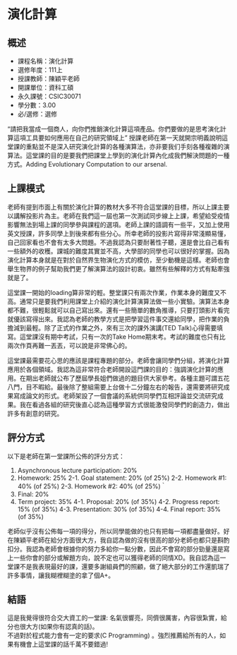 # 演化計算
## 概述
- 課程名稱：演化計算
- 選修年度：111上
- 授課教師：陳穎平老師
- 開課單位：資科工碩    
- 永久課號：CSIC30071
- 學分數：3.00
- 必/選修：選修

“請把我當成一個商人，向你們推銷演化計算這項產品。你們要做的是思考演化計算這項工具要如何應用在自己的研究領域上”
授課老師在第一天就開宗明義說明這堂課的重點並不是深入研究演化計算的各種演算法，亦非要我们手刻各種複雜的演算法。這堂課的目的是要我們把課堂上學到的演化計算內化成我們解決問題的一種方式。Adding Evolutionary Computation to our arsenal.

## 上課模式

老師有提到市面上有關於演化計算的教材大多不符合這堂課的目標，所以上課主要以講解投影片為主。老師在我們這一屆也第一次測試同步線上上課，希望給受疫情影響無法到場上課的同學參與課程的選項。老師上課的語調有一些平，又加上使用英文授課，許多同學上到後來都有些分心。所幸老師的投影片寫得非常淺顯易懂，自己回家看也不會有太多大問題。不過我認為只要耐著性子聽，還是會比自己看有一些額外的收穫。課城的難度其實並不高，大學部的同學也可以很好的掌握。因為演化計算本身就是在對於自然界生物演化方式的模仿，至少動機是這樣。老師也會舉生物界的例子幫助我們更了解演算法的設計初衷。雖然有些解釋的方式有點牽強就是了。

這堂課一開始的loading算非常的輕。整堂課只有兩次作業，作業本身的難度又不高。通常只是要我們利用課堂上介紹的演化計算演算法做一些小實驗。演算法本身都不難，很輕鬆就可以自己寫出來。還有一些簡單的數角推導，只要打頭影片看完就優該寫得出來。我認為老師的教學方式是把學習這件事交還給同學，把作業的負擔減到最輕。除了正式的作業之外，來有三次的課外演講(TED Talk)心得需要填寫。這堂課沒有期中考試，只有一次的Take Home期末考。考試的難度也只有比兩次作頁再難一丟丟，可以說是非常佛心的。

這堂課最需要花心思的應該是課程專題的部分。老師會讓同學們分組，將演化計算應用於各個領域。我認為這非常符合老師開設這門課的目的：強調演化計算的應用。在期出老師就公布了歷屆學長姐們做過的題目供大家參考。各種主題可謂五花八門，目不暇給。最後除了整組需要上台做十二分鐘左右的報告，還需要將研究成果寫成論文的形式。老師架設了一個會議的系統供同學們互相評論並交流研究成果。我在看過各組的研究後直心認為這種學習方式很能激發同學們的創造力，做出許多有創意的研究。


## 評分方式
以下是老師在第一堂課所公佈的評分方式：

1. Asynchronous lecture participation: 20%
2. Homework: 25%
2-1. Goal statement: 20% (of 25%)
2-2. Homework #1: 40% (of 25%)
2-3. Homework #2: 40% (of 25%)｀
3. Final: 20%
4. Term project: 35%
4-1. Proposal: 20% (of 35%)
4-2. Progress report: 15% (of 35%)
4-3. Presentation: 30% (of 35%)
4-4. Final report: 35% (of 35%)

老師似乎沒有公佈每一項的得分，所以同學能做的也只有把每一項都盡量做好。好在陳穎平老師在給分方面很大方，我自認為做的沒有很高的部分老師也都只是斟酌扣分。我認為老師會根據你的努力多給你一點分數，因此不會寫的部分勁量還是寫上一些你會的部分或解題方向，說不定也可以獲得老師的同情XD。我自認為這一堂課不是我表現最好的課，還要多謝組員們的照顧，做了絕大部分的工作還凱瑞了許多事情，讓我糊裡糊塗的拿了個A+。

## 結語

這是我覺得很符合交大資工的一堂課: 名氣很響亮，同儕很厲害，內容很紮實，給分也很大方(如果你有認真的話)。<br>
不過對於程式能力會有一定的要求(C Programming) 。強烈推薦給所有的人，如果有機會上這堂課的話千萬不要錯過!

